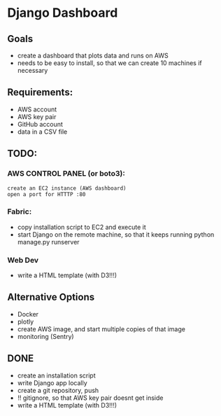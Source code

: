 
# Django Dashboard

## Goals

- create a dashboard that plots data and runs on AWS
- needs to be easy to install, so that we can create 10 machines if necessary

## Requirements:

- AWS account
- AWS key pair
- GitHub account
- data in a CSV file

## TODO:

### AWS CONTROL PANEL (or boto3):
    create an EC2 instance (AWS dashboard)
    open a port for HTTTP :80

###  Fabric:
  - copy installation script to EC2 and execute it
  - start Django on the remote machine, so that it keeps running
    python manage.py runserver

### Web Dev
  - write a HTML template (with D3!!!)

## Alternative Options
- Docker
- plotly
- create AWS image, and start multiple copies of that image
- monitoring (Sentry)


## DONE
- create an installation script
- write Django app locally
- create a git repository, push
- !! gitignore, so that AWS key pair doesnt get inside
- write a HTML template (with D3!!!)
